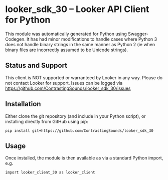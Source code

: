 # looker_sdk_30 – Looker API Client for Python

This module was automatically generated for Python using Swagger-Codegen. It has had minor modifications to handle cases where Python 3 does not handle binary strings in the same manner as Python 2 (ie when binary files are incorrectly assumed to be Unicode strings).

## Status and Support

This client is NOT supported or warranteed by Looker in any way. Please do not contact Looker for support. Issues can be logged via https://github.com/ContrastingSounds/looker_sdk_30/issues

## Installation

Either clone the git repository (and include in your Python script), or installing directly from GitHub using pip:

```
pip install git+https://github.com/ContrastingSounds/looker_sdk_30
```

## Usage

Once installed, the module is then available as via a standard Python import, e.g.

```
import looker_client_30 as looker_client
```
